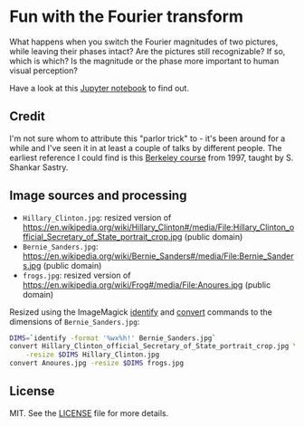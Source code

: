 # Fun with the Fourier transform

What happens when you switch the Fourier magnitudes of two pictures, while
leaving their phases intact? Are the pictures still recognizable? If so,
which is which? Is the magnitude or the phase more important to
human visual perception?

Have a look at this [Jupyter notebook](Fourier_fun.ipynb) to find out.


## Credit

I'm not sure whom to attribute this "parlor trick" to - it's been
around for a while and I've seen it in at least a couple of talks
by different people. The earliest reference I could find is
this [Berkeley course][berkeleycourse] from 1997, taught by
S. Shankar Sastry.


## Image sources and processing

- `Hillary_Clinton.jpg`: resized version of https://en.wikipedia.org/wiki/Hillary_Clinton#/media/File:Hillary_Clinton_official_Secretary_of_State_portrait_crop.jpg (public domain)
- `Bernie_Sanders.jpg`: https://en.wikipedia.org/wiki/Bernie_Sanders#/media/File:Bernie_Sanders.jpg (public domain)
- `frogs.jpg`: resized version of https://en.wikipedia.org/wiki/Frog#/media/File:Anoures.jpg (public domain)

Resized using the ImageMagick [identify][imidentify] and
[convert][imconvert] commands to the dimensions of `Bernie_Sanders.jpg`:

~~~ bash
DIMS=`identify -format '%wx%h!' Bernie_Sanders.jpg`
convert Hillary_Clinton_official_Secretary_of_State_portrait_crop.jpg \
    -resize $DIMS Hillary_Clinton.jpg
convert Anoures.jpg -resize $DIMS frogs.jpg
~~~


## License

MIT. See the [LICENSE](LICENSE) file for more details.


[imidentify]: http://www.imagemagick.org/script/identify.php
[imconvert]: http://www.imagemagick.org/script/convert.php
[berkeleycourse]: http://robotics.eecs.berkeley.edu/~sastry/ee20/vision2/node6.html
